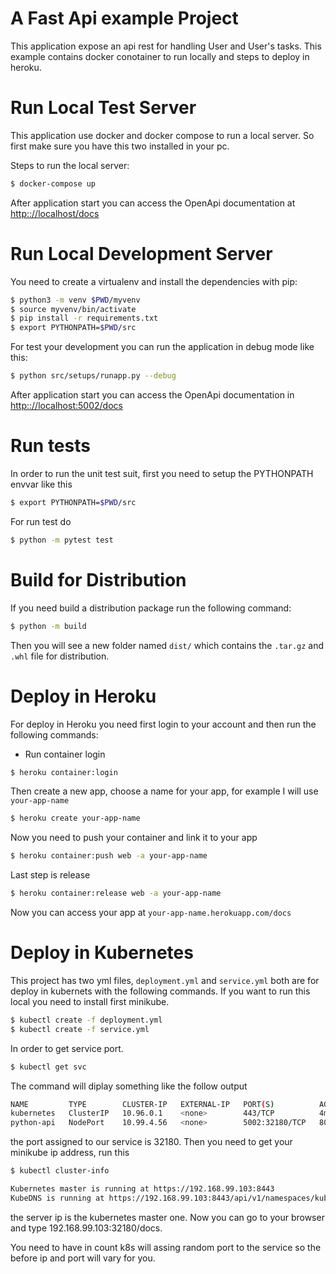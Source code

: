 # A Fast Api example Project
This application expose an api rest for handling User and User's tasks.
This example contains docker conotainer to run locally and steps to deploy in heroku.

# Run Local Test Server
This application use docker and docker compose to run a local server. So first make sure you
have this two installed in your pc.

Steps to run the local server:

```bash
$ docker-compose up
```
After application start you can access the OpenApi documentation at [http:://localhost/docs](http://localhost/docs)

# Run Local Development Server

You need to create a virtualenv and install the dependencies with pip:
```bash
$ python3 -m venv $PWD/myvenv
$ source myvenv/bin/activate
$ pip install -r requirements.txt
$ export PYTHONPATH=$PWD/src
```

For test your development you can run the application in debug mode like this:

```bash
$ python src/setups/runapp.py --debug
```
 After application start you can access the OpenApi documentation in [http:://localhost:5002/docs](http://localhost:5002/docs)
 
 # Run tests
 In order to run the unit test suit, first you need to setup the PYTHONPATH envvar like this
 
```bash
$ export PYTHONPATH=$PWD/src
```
For run test do
```bash
$ python -m pytest test
```
# Build for Distribution
If you need build a distribution package run the following command:
```bash
$ python -m build
``` 
Then you will see a new folder named `dist/` which contains the `.tar.gz` and `.whl` file for
distribution.

# Deploy in Heroku

For deploy in Heroku you need first login to your account and then run the following commands:

- Run container login
```bash
$ heroku container:login
```
Then create a new app, choose a name for your app, for example I will use `your-app-name`

```bash
$ heroku create your-app-name
```
Now you need to push your container and link it to your app
```bash
$ heroku container:push web -a your-app-name
```
Last step is release 
```bash
$ heroku container:release web -a your-app-name
```
Now you can access your app at `your-app-name.herokuapp.com/docs`


# Deploy in Kubernetes

This project has two yml files, `deployment.yml` and `service.yml` both are for deploy in kubernets with
the following commands. 
If you want to run this local you need to install first minikube.

```bash
$ kubectl create -f deployment.yml
$ kubectl create -f service.yml
``` 
In order to get service port.
```bash
$ kubectl get svc
```
The command will diplay something like the follow output

```bash
NAME         TYPE        CLUSTER-IP   EXTERNAL-IP   PORT(S)          AGE
kubernetes   ClusterIP   10.96.0.1    <none>        443/TCP          4m47s
python-api   NodePort    10.99.4.56   <none>        5002:32180/TCP   80s
```

the port assigned to our service is 32180. Then you need to get your minikube ip address, run this

```bash
$ kubectl cluster-info

Kubernetes master is running at https://192.168.99.103:8443
KubeDNS is running at https://192.168.99.103:8443/api/v1/namespaces/kube-system/services/kube-dns:dns/proxy
```

the server ip is the kubernetes master one. Now you can go to your browser and type 192.168.99.103:32180/docs.

You need to have in count k8s will assing random port to the service so the before ip and port will vary for you.
 

